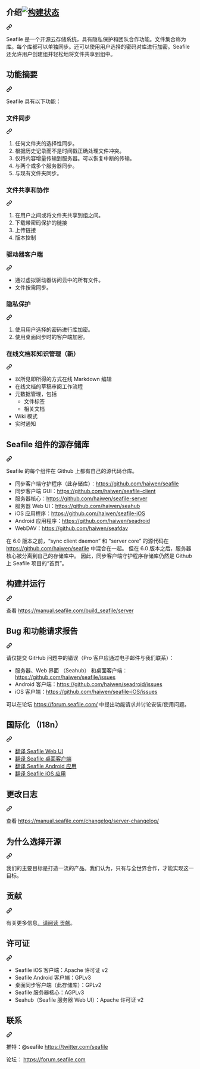 <div class="Box-sc-g0xbh4-0 QkQOb js-snippet-clipboard-copy-unpositioned" data-hpc="true"><article class="markdown-body entry-content container-lg" itemprop="text"><div class="markdown-heading" dir="auto"><h2 tabindex="-1" class="heading-element" dir="auto"><font _mstmutation="1" _msttexthash="5211505" _msthash="287">介绍</font><a href="http://travis-ci.org/haiwen/seafile" rel="nofollow"><img src="https://camo.githubusercontent.com/944ed09f312fd5e7e7cd8d69f6a496084a5d53536fb06f6a917cf51d11d8a2f7/68747470733a2f2f7365637572652e7472617669732d63692e6f72672f68616977656e2f73656166696c652e7376673f6272616e63683d6d6173746572" alt="构建状态" data-canonical-src="https://secure.travis-ci.org/haiwen/seafile.svg?branch=master" style="max-width: 100%;" _mstalt="181376" _msthash="286"></a></h2><a id="user-content-introduction-" class="anchor" aria-label="永久链接： 简介" href="#introduction-" _mstaria-label="523835" _msthash="288"><svg class="octicon octicon-link" viewBox="0 0 16 16" version="1.1" width="16" height="16" aria-hidden="true"><path d="m7.775 3.275 1.25-1.25a3.5 3.5 0 1 1 4.95 4.95l-2.5 2.5a3.5 3.5 0 0 1-4.95 0 .751.751 0 0 1 .018-1.042.751.751 0 0 1 1.042-.018 1.998 1.998 0 0 0 2.83 0l2.5-2.5a2.002 2.002 0 0 0-2.83-2.83l-1.25 1.25a.751.751 0 0 1-1.042-.018.751.751 0 0 1-.018-1.042Zm-4.69 9.64a1.998 1.998 0 0 0 2.83 0l1.25-1.25a.751.751 0 0 1 1.042.018.751.751 0 0 1 .018 1.042l-1.25 1.25a3.5 3.5 0 1 1-4.95-4.95l2.5-2.5a3.5 3.5 0 0 1 4.95 0 .751.751 0 0 1-.018 1.042.751.751 0 0 1-1.042.018 1.998 1.998 0 0 0-2.83 0l-2.5 2.5a1.998 1.998 0 0 0 0 2.83Z"></path></svg></a></div>
<p dir="auto" _msttexthash="1593308925" _msthash="289">Seafile 是一个开源云存储系统，具有隐私保护和团队合作功能。文件集合称为库。每个库都可以单独同步。还可以使用用户选择的密码对库进行加密。Seafile 还允许用户创建组并轻松地将文件共享到组中。</p>
<div class="markdown-heading" dir="auto"><h2 tabindex="-1" class="heading-element" dir="auto" _msttexthash="12940551" _msthash="290">功能摘要</h2><a id="user-content-feature-summary" class="anchor" aria-label="永久链接： 功能摘要" href="#feature-summary" _mstaria-label="599170" _msthash="291"><svg class="octicon octicon-link" viewBox="0 0 16 16" version="1.1" width="16" height="16" aria-hidden="true"><path d="m7.775 3.275 1.25-1.25a3.5 3.5 0 1 1 4.95 4.95l-2.5 2.5a3.5 3.5 0 0 1-4.95 0 .751.751 0 0 1 .018-1.042.751.751 0 0 1 1.042-.018 1.998 1.998 0 0 0 2.83 0l2.5-2.5a2.002 2.002 0 0 0-2.83-2.83l-1.25 1.25a.751.751 0 0 1-1.042-.018.751.751 0 0 1-.018-1.042Zm-4.69 9.64a1.998 1.998 0 0 0 2.83 0l1.25-1.25a.751.751 0 0 1 1.042.018.751.751 0 0 1 .018 1.042l-1.25 1.25a3.5 3.5 0 1 1-4.95-4.95l2.5-2.5a3.5 3.5 0 0 1 4.95 0 .751.751 0 0 1-.018 1.042.751.751 0 0 1-1.042.018 1.998 1.998 0 0 0-2.83 0l-2.5 2.5a1.998 1.998 0 0 0 0 2.83Z"></path></svg></a></div>
<p dir="auto" _msttexthash="47732139" _msthash="292">Seafile 具有以下功能：</p>
<div class="markdown-heading" dir="auto"><h3 tabindex="-1" class="heading-element" dir="auto" _msttexthash="10558899" _msthash="293">文件同步</h3><a id="user-content-file-syncing" class="anchor" aria-label="永久链接：文件同步" href="#file-syncing" _mstaria-label="476918" _msthash="294"><svg class="octicon octicon-link" viewBox="0 0 16 16" version="1.1" width="16" height="16" aria-hidden="true"><path d="m7.775 3.275 1.25-1.25a3.5 3.5 0 1 1 4.95 4.95l-2.5 2.5a3.5 3.5 0 0 1-4.95 0 .751.751 0 0 1 .018-1.042.751.751 0 0 1 1.042-.018 1.998 1.998 0 0 0 2.83 0l2.5-2.5a2.002 2.002 0 0 0-2.83-2.83l-1.25 1.25a.751.751 0 0 1-1.042-.018.751.751 0 0 1-.018-1.042Zm-4.69 9.64a1.998 1.998 0 0 0 2.83 0l1.25-1.25a.751.751 0 0 1 1.042.018.751.751 0 0 1 .018 1.042l-1.25 1.25a3.5 3.5 0 1 1-4.95-4.95l2.5-2.5a3.5 3.5 0 0 1 4.95 0 .751.751 0 0 1-.018 1.042.751.751 0 0 1-1.042.018 1.998 1.998 0 0 0-2.83 0l-2.5 2.5a1.998 1.998 0 0 0 0 2.83Z"></path></svg></a></div>
<ol dir="auto">
<li _msttexthash="46687160" _msthash="295">任何文件夹的选择性同步。</li>
<li _msttexthash="118675206" _msthash="296">根据历史记录而不是时间戳正确处理文件冲突。</li>
<li _msttexthash="126489480" _msthash="297">仅将内容增量传输到服务器。可以恢复中断的传输。</li>
<li _msttexthash="41936414" _msthash="298">与两个或多个服务器同步。</li>
<li _msttexthash="28853643" _msthash="299">与现有文件夹同步。</li>
</ol>
<div class="markdown-heading" dir="auto"><h3 tabindex="-1" class="heading-element" dir="auto" _msttexthash="19380348" _msthash="300">文件共享和协作</h3><a id="user-content-file-sharing-and-collaboration" class="anchor" aria-label="永久链接：文件共享和协作" href="#file-sharing-and-collaboration" _mstaria-label="1256034" _msthash="301"><svg class="octicon octicon-link" viewBox="0 0 16 16" version="1.1" width="16" height="16" aria-hidden="true"><path d="m7.775 3.275 1.25-1.25a3.5 3.5 0 1 1 4.95 4.95l-2.5 2.5a3.5 3.5 0 0 1-4.95 0 .751.751 0 0 1 .018-1.042.751.751 0 0 1 1.042-.018 1.998 1.998 0 0 0 2.83 0l2.5-2.5a2.002 2.002 0 0 0-2.83-2.83l-1.25 1.25a.751.751 0 0 1-1.042-.018.751.751 0 0 1-.018-1.042Zm-4.69 9.64a1.998 1.998 0 0 0 2.83 0l1.25-1.25a.751.751 0 0 1 1.042.018.751.751 0 0 1 .018 1.042l-1.25 1.25a3.5 3.5 0 1 1-4.95-4.95l2.5-2.5a3.5 3.5 0 0 1 4.95 0 .751.751 0 0 1-.018 1.042.751.751 0 0 1-1.042.018 1.998 1.998 0 0 0-2.83 0l-2.5 2.5a1.998 1.998 0 0 0 0 2.83Z"></path></svg></a></div>
<ol dir="auto">
<li _msttexthash="80587819" _msthash="302">在用户之间或将文件夹共享到组之间。</li>
<li _msttexthash="41628028" _msthash="303">下载带密码保护的链接</li>
<li _msttexthash="11703406" _msthash="304">上传链接</li>
<li _msttexthash="11129911" _msthash="305">版本控制</li>
</ol>
<div class="markdown-heading" dir="auto"><h3 tabindex="-1" class="heading-element" dir="auto" _msttexthash="19941012" _msthash="306">驱动器客户端</h3><a id="user-content-drive-client" class="anchor" aria-label="永久链接：云端硬盘客户端" href="#drive-client" _mstaria-label="476684" _msthash="307"><svg class="octicon octicon-link" viewBox="0 0 16 16" version="1.1" width="16" height="16" aria-hidden="true"><path d="m7.775 3.275 1.25-1.25a3.5 3.5 0 1 1 4.95 4.95l-2.5 2.5a3.5 3.5 0 0 1-4.95 0 .751.751 0 0 1 .018-1.042.751.751 0 0 1 1.042-.018 1.998 1.998 0 0 0 2.83 0l2.5-2.5a2.002 2.002 0 0 0-2.83-2.83l-1.25 1.25a.751.751 0 0 1-1.042-.018.751.751 0 0 1-.018-1.042Zm-4.69 9.64a1.998 1.998 0 0 0 2.83 0l1.25-1.25a.751.751 0 0 1 1.042.018.751.751 0 0 1 .018 1.042l-1.25 1.25a3.5 3.5 0 1 1-4.95-4.95l2.5-2.5a3.5 3.5 0 0 1 4.95 0 .751.751 0 0 1-.018 1.042.751.751 0 0 1-1.042.018 1.998 1.998 0 0 0-2.83 0l-2.5 2.5a1.998 1.998 0 0 0 0 2.83Z"></path></svg></a></div>
<ul dir="auto">
<li _msttexthash="86515975" _msthash="308">通过虚拟驱动器访问云中的所有文件。</li>
<li _msttexthash="21901724" _msthash="309">文件按需同步。</li>
</ul>
<div class="markdown-heading" dir="auto"><h3 tabindex="-1" class="heading-element" dir="auto" _msttexthash="12423905" _msthash="310">隐私保护</h3><a id="user-content-privacy-protection" class="anchor" aria-label="永久链接： 隐私保护" href="#privacy-protection" _mstaria-label="743886" _msthash="311"><svg class="octicon octicon-link" viewBox="0 0 16 16" version="1.1" width="16" height="16" aria-hidden="true"><path d="m7.775 3.275 1.25-1.25a3.5 3.5 0 1 1 4.95 4.95l-2.5 2.5a3.5 3.5 0 0 1-4.95 0 .751.751 0 0 1 .018-1.042.751.751 0 0 1 1.042-.018 1.998 1.998 0 0 0 2.83 0l2.5-2.5a2.002 2.002 0 0 0-2.83-2.83l-1.25 1.25a.751.751 0 0 1-1.042-.018.751.751 0 0 1-.018-1.042Zm-4.69 9.64a1.998 1.998 0 0 0 2.83 0l1.25-1.25a.751.751 0 0 1 1.042.018.751.751 0 0 1 .018 1.042l-1.25 1.25a3.5 3.5 0 1 1-4.95-4.95l2.5-2.5a3.5 3.5 0 0 1 4.95 0 .751.751 0 0 1-.018 1.042.751.751 0 0 1-1.042.018 1.998 1.998 0 0 0-2.83 0l-2.5 2.5a1.998 1.998 0 0 0 0 2.83Z"></path></svg></a></div>
<ol dir="auto">
<li _msttexthash="72090317" _msthash="312">使用用户选择的密码进行库加密。</li>
<li _msttexthash="61138974" _msthash="313">使用桌面同步时的客户端加密。</li>
</ol>
<div class="markdown-heading" dir="auto"><h3 tabindex="-1" class="heading-element" dir="auto" _msttexthash="72012785" _msthash="314">在线文档和知识管理（新）</h3><a id="user-content-online-documents-and-knowledge-management-new" class="anchor" aria-label="永久链接：在线文档和知识管理（新）" href="#online-documents-and-knowledge-management-new" _mstaria-label="2205801" _msthash="315"><svg class="octicon octicon-link" viewBox="0 0 16 16" version="1.1" width="16" height="16" aria-hidden="true"><path d="m7.775 3.275 1.25-1.25a3.5 3.5 0 1 1 4.95 4.95l-2.5 2.5a3.5 3.5 0 0 1-4.95 0 .751.751 0 0 1 .018-1.042.751.751 0 0 1 1.042-.018 1.998 1.998 0 0 0 2.83 0l2.5-2.5a2.002 2.002 0 0 0-2.83-2.83l-1.25 1.25a.751.751 0 0 1-1.042-.018.751.751 0 0 1-.018-1.042Zm-4.69 9.64a1.998 1.998 0 0 0 2.83 0l1.25-1.25a.751.751 0 0 1 1.042.018.751.751 0 0 1 .018 1.042l-1.25 1.25a3.5 3.5 0 1 1-4.95-4.95l2.5-2.5a3.5 3.5 0 0 1 4.95 0 .751.751 0 0 1-.018 1.042.751.751 0 0 1-1.042.018 1.998 1.998 0 0 0-2.83 0l-2.5 2.5a1.998 1.998 0 0 0 0 2.83Z"></path></svg></a></div>
<ul dir="auto">
<li _msttexthash="69327362" _msthash="316">以所见即所得的方式在线 Markdown 编辑</li>
<li _msttexthash="62299744" _msthash="317">在线文档的草稿审阅工作流程</li>
<li><font _mstmutation="1" _msttexthash="34319896" _msthash="318">元数据管理，包括</font><ul dir="auto">
<li _msttexthash="11693084" _msthash="319">文件标签</li>
<li _msttexthash="11454937" _msthash="320">相关文档</li>
</ul>
</li>
<li _msttexthash="7726433" _msthash="321">Wiki 模式</li>
<li _msttexthash="13155142" _msthash="322">实时通知</li>
</ul>
<div class="markdown-heading" dir="auto"><h2 tabindex="-1" class="heading-element" dir="auto" _msttexthash="39372268" _msthash="323">Seafile 组件的源存储库</h2><a id="user-content-source-repositories-for-seafile-components" class="anchor" aria-label="永久链接：Seafile 组件的源存储库" href="#source-repositories-for-seafile-components" _mstaria-label="2025023" _msthash="324"><svg class="octicon octicon-link" viewBox="0 0 16 16" version="1.1" width="16" height="16" aria-hidden="true"><path d="m7.775 3.275 1.25-1.25a3.5 3.5 0 1 1 4.95 4.95l-2.5 2.5a3.5 3.5 0 0 1-4.95 0 .751.751 0 0 1 .018-1.042.751.751 0 0 1 1.042-.018 1.998 1.998 0 0 0 2.83 0l2.5-2.5a2.002 2.002 0 0 0-2.83-2.83l-1.25 1.25a.751.751 0 0 1-1.042-.018.751.751 0 0 1-.018-1.042Zm-4.69 9.64a1.998 1.998 0 0 0 2.83 0l1.25-1.25a.751.751 0 0 1 1.042.018.751.751 0 0 1 .018 1.042l-1.25 1.25a3.5 3.5 0 1 1-4.95-4.95l2.5-2.5a3.5 3.5 0 0 1 4.95 0 .751.751 0 0 1-.018 1.042.751.751 0 0 1-1.042.018 1.998 1.998 0 0 0-2.83 0l-2.5 2.5a1.998 1.998 0 0 0 0 2.83Z"></path></svg></a></div>
<p dir="auto" _msttexthash="156716885" _msthash="325">Seafile 的每个组件在 Github 上都有自己的源代码仓库。</p>
<ul dir="auto">
<li _msttexthash="108303741" _msthash="326">同步客户端守护程序（此存储库）：<a href="https://github.com/haiwen/seafile" _istranslated="1">https://github.com/haiwen/seafile</a></li>
<li _msttexthash="29899532" _msthash="327">同步客户端 GUI：<a href="https://github.com/haiwen/seafile-client" _istranslated="1">https://github.com/haiwen/seafile-client</a></li>
<li _msttexthash="26009880" _msthash="328">服务器核心：<a href="https://github.com/haiwen/seafile-server" _istranslated="1">https://github.com/haiwen/seafile-server</a></li>
<li _msttexthash="21261227" _msthash="329">服务器 Web UI：<a href="https://github.com/haiwen/seahub" _istranslated="1">https://github.com/haiwen/seahub</a></li>
<li _msttexthash="29804489" _msthash="330">iOS 应用程序：<a href="https://github.com/haiwen/seafile-iOS" _istranslated="1">https://github.com/haiwen/seafile-iOS</a></li>
<li _msttexthash="39008762" _msthash="331">Android 应用程序：<a href="https://github.com/haiwen/seadroid" _istranslated="1">https://github.com/haiwen/seadroid</a></li>
<li _msttexthash="12346321" _msthash="332">WebDAV：<a href="https://github.com/haiwen/seafdav" _istranslated="1">https://github.com/haiwen/seafdav</a></li>
</ul>
<p dir="auto" _msttexthash="2446405338" _msthash="333">在 6.0 版本之前，“sync client daemon” 和 “server core” 的源代码在 <a href="https://github.com/haiwen/seafile" _istranslated="1">https://github.com/haiwen/seafile</a> 中混合在一起。
但在 6.0 版本之后，服务器核心被分离到自己的存储库中。
因此，同步客户端守护程序存储库仍然是 Github 上 Seafile 项目的“首页”。</p>
<div class="markdown-heading" dir="auto"><h1 tabindex="-1" class="heading-element" dir="auto" _msttexthash="17545086" _msthash="334">构建并运行</h1><a id="user-content-build-and-run" class="anchor" aria-label="永久链接：构建并运行" href="#build-and-run" _mstaria-label="466622" _msthash="335"><svg class="octicon octicon-link" viewBox="0 0 16 16" version="1.1" width="16" height="16" aria-hidden="true"><path d="m7.775 3.275 1.25-1.25a3.5 3.5 0 1 1 4.95 4.95l-2.5 2.5a3.5 3.5 0 0 1-4.95 0 .751.751 0 0 1 .018-1.042.751.751 0 0 1 1.042-.018 1.998 1.998 0 0 0 2.83 0l2.5-2.5a2.002 2.002 0 0 0-2.83-2.83l-1.25 1.25a.751.751 0 0 1-1.042-.018.751.751 0 0 1-.018-1.042Zm-4.69 9.64a1.998 1.998 0 0 0 2.83 0l1.25-1.25a.751.751 0 0 1 1.042.018.751.751 0 0 1 .018 1.042l-1.25 1.25a3.5 3.5 0 1 1-4.95-4.95l2.5-2.5a3.5 3.5 0 0 1 4.95 0 .751.751 0 0 1-.018 1.042.751.751 0 0 1-1.042.018 1.998 1.998 0 0 0-2.83 0l-2.5 2.5a1.998 1.998 0 0 0 0 2.83Z"></path></svg></a></div>
<p dir="auto" _msttexthash="7528027" _msthash="336">查看 <a href="https://manual.seafile.com/build_seafile/server" rel="nofollow" _istranslated="1">https://manual.seafile.com/build_seafile/server</a></p>
<div class="markdown-heading" dir="auto"><h1 tabindex="-1" class="heading-element" dir="auto" _msttexthash="31531760" _msthash="337">Bug 和功能请求报告</h1><a id="user-content-bug-and-feature-request-reports" class="anchor" aria-label="永久链接：Bug 和功能请求报告" href="#bug-and-feature-request-reports" _mstaria-label="1255137" _msthash="338"><svg class="octicon octicon-link" viewBox="0 0 16 16" version="1.1" width="16" height="16" aria-hidden="true"><path d="m7.775 3.275 1.25-1.25a3.5 3.5 0 1 1 4.95 4.95l-2.5 2.5a3.5 3.5 0 0 1-4.95 0 .751.751 0 0 1 .018-1.042.751.751 0 0 1 1.042-.018 1.998 1.998 0 0 0 2.83 0l2.5-2.5a2.002 2.002 0 0 0-2.83-2.83l-1.25 1.25a.751.751 0 0 1-1.042-.018.751.751 0 0 1-.018-1.042Zm-4.69 9.64a1.998 1.998 0 0 0 2.83 0l1.25-1.25a.751.751 0 0 1 1.042.018.751.751 0 0 1 .018 1.042l-1.25 1.25a3.5 3.5 0 1 1-4.95-4.95l2.5-2.5a3.5 3.5 0 0 1 4.95 0 .751.751 0 0 1-.018 1.042.751.751 0 0 1-1.042.018 1.998 1.998 0 0 0-2.83 0l-2.5 2.5a1.998 1.998 0 0 0 0 2.83Z"></path></svg></a></div>
<p dir="auto" _msttexthash="320778068" _msthash="339">请仅提交 GitHub 问题中的错误（Pro 客户应通过电子邮件与我们联系）：</p>
<ul dir="auto">
<li _msttexthash="140932194" _msthash="340">服务器、Web 界面 （Seahub） 和桌面客户端：<a href="https://github.com/haiwen/seafile/issues" _istranslated="1">https://github.com/haiwen/seafile/issues</a></li>
<li _msttexthash="32245629" _msthash="341">Android 客户端：<a href="https://github.com/haiwen/seadroid/issues" _istranslated="1">https://github.com/haiwen/seadroid/issues</a></li>
<li _msttexthash="24567751" _msthash="342">iOS 客户端：<a href="https://github.com/haiwen/seafile-iOS/issues" _istranslated="1">https://github.com/haiwen/seafile-iOS/issues</a></li>
</ul>
<p dir="auto" _msttexthash="304987332" _msthash="343">可以在论坛 <a href="https://forum.seafile.com/" rel="nofollow" _istranslated="1">https://forum.seafile.com/</a> 中提出功能请求并讨论安装/使用问题。</p>
<div class="markdown-heading" dir="auto"><h1 tabindex="-1" class="heading-element" dir="auto" _msttexthash="29782207" _msthash="344">国际化 （I18n）</h1><a id="user-content-internationalization-i18n" class="anchor" aria-label="永久链接：国际化 （I18n）" href="#internationalization-i18n" _mstaria-label="1076452" _msthash="345"><svg class="octicon octicon-link" viewBox="0 0 16 16" version="1.1" width="16" height="16" aria-hidden="true"><path d="m7.775 3.275 1.25-1.25a3.5 3.5 0 1 1 4.95 4.95l-2.5 2.5a3.5 3.5 0 0 1-4.95 0 .751.751 0 0 1 .018-1.042.751.751 0 0 1 1.042-.018 1.998 1.998 0 0 0 2.83 0l2.5-2.5a2.002 2.002 0 0 0-2.83-2.83l-1.25 1.25a.751.751 0 0 1-1.042-.018.751.751 0 0 1-.018-1.042Zm-4.69 9.64a1.998 1.998 0 0 0 2.83 0l1.25-1.25a.751.751 0 0 1 1.042.018.751.751 0 0 1 .018 1.042l-1.25 1.25a3.5 3.5 0 1 1-4.95-4.95l2.5-2.5a3.5 3.5 0 0 1 4.95 0 .751.751 0 0 1-.018 1.042.751.751 0 0 1-1.042.018 1.998 1.998 0 0 0-2.83 0l-2.5 2.5a1.998 1.998 0 0 0 0 2.83Z"></path></svg></a></div>
<ul dir="auto">
<li><a href="https://github.com/haiwen/seafile/wiki/Seahub-Translation" _msttexthash="6916949" _msthash="346">翻译 Seafile Web UI</a></li>
<li><a href="https://github.com/haiwen/seafile-client/#internationalization" _msttexthash="40813812" _msthash="347">翻译 Seafile 桌面客户端</a></li>
<li><a href="https://github.com/haiwen/seadroid#internationalization" _msttexthash="23586030" _msthash="348">翻译 Seafile Android 应用</a></li>
<li><a href="https://github.com/haiwen/seafile-ios#internationalization-i18n" _msttexthash="20650630" _msthash="349">翻译 Seafile iOS 应用</a></li>
</ul>
<div class="markdown-heading" dir="auto"><h1 tabindex="-1" class="heading-element" dir="auto" _msttexthash="11334843" _msthash="350">更改日志</h1><a id="user-content-change-logs" class="anchor" aria-label="永久链接： 更改日志" href="#change-logs" _mstaria-label="425113" _msthash="351"><svg class="octicon octicon-link" viewBox="0 0 16 16" version="1.1" width="16" height="16" aria-hidden="true"><path d="m7.775 3.275 1.25-1.25a3.5 3.5 0 1 1 4.95 4.95l-2.5 2.5a3.5 3.5 0 0 1-4.95 0 .751.751 0 0 1 .018-1.042.751.751 0 0 1 1.042-.018 1.998 1.998 0 0 0 2.83 0l2.5-2.5a2.002 2.002 0 0 0-2.83-2.83l-1.25 1.25a.751.751 0 0 1-1.042-.018.751.751 0 0 1-.018-1.042Zm-4.69 9.64a1.998 1.998 0 0 0 2.83 0l1.25-1.25a.751.751 0 0 1 1.042.018.751.751 0 0 1 .018 1.042l-1.25 1.25a3.5 3.5 0 1 1-4.95-4.95l2.5-2.5a3.5 3.5 0 0 1 4.95 0 .751.751 0 0 1-.018 1.042.751.751 0 0 1-1.042.018 1.998 1.998 0 0 0-2.83 0l-2.5 2.5a1.998 1.998 0 0 0 0 2.83Z"></path></svg></a></div>
<p dir="auto" _msttexthash="8003398" _msthash="352">查看 <a href="https://manual.seafile.com/changelog/server-changelog/" rel="nofollow" _istranslated="1">https://manual.seafile.com/changelog/server-changelog/</a></p>
<div class="markdown-heading" dir="auto"><h1 tabindex="-1" class="heading-element" dir="auto" _msttexthash="23255375" _msthash="353">为什么选择开源</h1><a id="user-content-why-open-source" class="anchor" aria-label="永久链接： 为什么选择开源" href="#why-open-source" _mstaria-label="548691" _msthash="354"><svg class="octicon octicon-link" viewBox="0 0 16 16" version="1.1" width="16" height="16" aria-hidden="true"><path d="m7.775 3.275 1.25-1.25a3.5 3.5 0 1 1 4.95 4.95l-2.5 2.5a3.5 3.5 0 0 1-4.95 0 .751.751 0 0 1 .018-1.042.751.751 0 0 1 1.042-.018 1.998 1.998 0 0 0 2.83 0l2.5-2.5a2.002 2.002 0 0 0-2.83-2.83l-1.25 1.25a.751.751 0 0 1-1.042-.018.751.751 0 0 1-.018-1.042Zm-4.69 9.64a1.998 1.998 0 0 0 2.83 0l1.25-1.25a.751.751 0 0 1 1.042.018.751.751 0 0 1 .018 1.042l-1.25 1.25a3.5 3.5 0 1 1-4.95-4.95l2.5-2.5a3.5 3.5 0 0 1 4.95 0 .751.751 0 0 1-.018 1.042.751.751 0 0 1-1.042.018 1.998 1.998 0 0 0-2.83 0l-2.5 2.5a1.998 1.998 0 0 0 0 2.83Z"></path></svg></a></div>
<p dir="auto" _msttexthash="360548123" _msthash="355">我们的主要目标是打造一流的产品。我们认为，只有与全世界合作，才能实现这一目标。</p>
<div class="markdown-heading" dir="auto"><h1 tabindex="-1" class="heading-element" dir="auto" _msttexthash="6354283" _msthash="356">贡献</h1><a id="user-content-contributing" class="anchor" aria-label="永久链接： 贡献" href="#contributing" _mstaria-label="521066" _msthash="357"><svg class="octicon octicon-link" viewBox="0 0 16 16" version="1.1" width="16" height="16" aria-hidden="true"><path d="m7.775 3.275 1.25-1.25a3.5 3.5 0 1 1 4.95 4.95l-2.5 2.5a3.5 3.5 0 0 1-4.95 0 .751.751 0 0 1 .018-1.042.751.751 0 0 1 1.042-.018 1.998 1.998 0 0 0 2.83 0l2.5-2.5a2.002 2.002 0 0 0-2.83-2.83l-1.25 1.25a.751.751 0 0 1-1.042-.018.751.751 0 0 1-.018-1.042Zm-4.69 9.64a1.998 1.998 0 0 0 2.83 0l1.25-1.25a.751.751 0 0 1 1.042.018.751.751 0 0 1 .018 1.042l-1.25 1.25a3.5 3.5 0 1 1-4.95-4.95l2.5-2.5a3.5 3.5 0 0 1 4.95 0 .751.751 0 0 1-.018 1.042.751.751 0 0 1-1.042.018 1.998 1.998 0 0 0-2.83 0l-2.5 2.5a1.998 1.998 0 0 0 0 2.83Z"></path></svg></a></div>
<p dir="auto" _msttexthash="67811250" _msthash="358">有关更多信息<a href="https://manual.seafile.com/contribution/" rel="nofollow" _istranslated="1">，请阅读 贡献</a>。</p>
<div class="markdown-heading" dir="auto"><h1 tabindex="-1" class="heading-element" dir="auto" _msttexthash="9675445" _msthash="359">许可证</h1><a id="user-content-license" class="anchor" aria-label="永久链接：许可证" href="#license" _mstaria-label="331903" _msthash="360"><svg class="octicon octicon-link" viewBox="0 0 16 16" version="1.1" width="16" height="16" aria-hidden="true"><path d="m7.775 3.275 1.25-1.25a3.5 3.5 0 1 1 4.95 4.95l-2.5 2.5a3.5 3.5 0 0 1-4.95 0 .751.751 0 0 1 .018-1.042.751.751 0 0 1 1.042-.018 1.998 1.998 0 0 0 2.83 0l2.5-2.5a2.002 2.002 0 0 0-2.83-2.83l-1.25 1.25a.751.751 0 0 1-1.042-.018.751.751 0 0 1-.018-1.042Zm-4.69 9.64a1.998 1.998 0 0 0 2.83 0l1.25-1.25a.751.751 0 0 1 1.042.018.751.751 0 0 1 .018 1.042l-1.25 1.25a3.5 3.5 0 1 1-4.95-4.95l2.5-2.5a3.5 3.5 0 0 1 4.95 0 .751.751 0 0 1-.018 1.042.751.751 0 0 1-1.042.018 1.998 1.998 0 0 0-2.83 0l-2.5 2.5a1.998 1.998 0 0 0 0 2.83Z"></path></svg></a></div>
<ul dir="auto">
<li _msttexthash="70071495" _msthash="361">Seafile iOS 客户端：Apache 许可证 v2</li>
<li _msttexthash="43767984" _msthash="362">Seafile Android 客户端：GPLv3</li>
<li _msttexthash="90706785" _msthash="363">桌面同步客户端（此存储库）：GPLv2</li>
<li _msttexthash="41517385" _msthash="364">Seafile 服务器核心：AGPLv3</li>
<li _msttexthash="127660767" _msthash="365">Seahub（Seafile 服务器 Web UI）：Apache 许可证 v2</li>
</ul>
<div class="markdown-heading" dir="auto"><h1 tabindex="-1" class="heading-element" dir="auto" _msttexthash="6317012" _msthash="366">联系</h1><a id="user-content-contact" class="anchor" aria-label="永久链接： 联系我们" href="#contact" _mstaria-label="334295" _msthash="367"><svg class="octicon octicon-link" viewBox="0 0 16 16" version="1.1" width="16" height="16" aria-hidden="true"><path d="m7.775 3.275 1.25-1.25a3.5 3.5 0 1 1 4.95 4.95l-2.5 2.5a3.5 3.5 0 0 1-4.95 0 .751.751 0 0 1 .018-1.042.751.751 0 0 1 1.042-.018 1.998 1.998 0 0 0 2.83 0l2.5-2.5a2.002 2.002 0 0 0-2.83-2.83l-1.25 1.25a.751.751 0 0 1-1.042-.018.751.751 0 0 1-.018-1.042Zm-4.69 9.64a1.998 1.998 0 0 0 2.83 0l1.25-1.25a.751.751 0 0 1 1.042.018.751.751 0 0 1 .018 1.042l-1.25 1.25a3.5 3.5 0 1 1-4.95-4.95l2.5-2.5a3.5 3.5 0 0 1 4.95 0 .751.751 0 0 1-.018 1.042.751.751 0 0 1-1.042.018 1.998 1.998 0 0 0-2.83 0l-2.5 2.5a1.998 1.998 0 0 0 0 2.83Z"></path></svg></a></div>
<p dir="auto" _msttexthash="14216956" _msthash="368">推特：@seafile <a href="https://twitter.com/seafile" rel="nofollow" _istranslated="1">https://twitter.com/seafile</a></p>
<p dir="auto" _msttexthash="13910091" _msthash="369">论坛： <a href="https://forum.seafile.com" rel="nofollow" _istranslated="1">https://forum.seafile.com</a></p>
</article></div>
